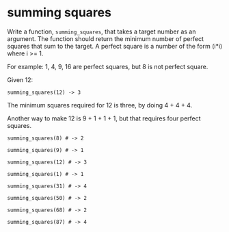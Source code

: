 # summing squares

Write a function, `summing_squares`, that takes a target number as an argument. The function should return the minimum number of perfect squares that sum to the target. A perfect square is a number of the form (i*i) where i >= 1.

For example: 1, 4, 9, 16 are perfect squares, but 8 is not perfect square.

Given 12:

`summing_squares(12) -> 3`

The minimum squares required for 12 is three, by doing 4 + 4 + 4.

Another way to make 12 is 9 + 1 + 1 + 1, but that requires four perfect squares.

`summing_squares(8) # -> 2`

`summing_squares(9) # -> 1`

`summing_squares(12) # -> 3`

`summing_squares(1) # -> 1`

`summing_squares(31) # -> 4`

`summing_squares(50) # -> 2`

`summing_squares(68) # -> 2`

`summing_squares(87) # -> 4`
